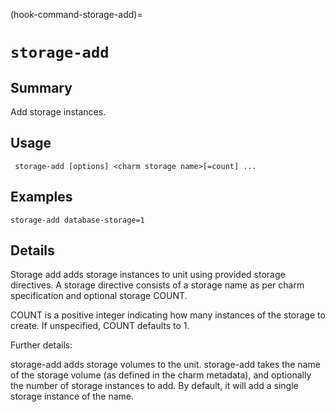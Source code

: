 (hook-command-storage-add)=
# `storage-add`
## Summary
Add storage instances.

## Usage
``` storage-add [options] <charm storage name>[=count] ...```

## Examples

    storage-add database-storage=1


## Details

Storage add adds storage instances to unit using provided storage directives.
A storage directive consists of a storage name as per charm specification
and optional storage COUNT.

COUNT is a positive integer indicating how many instances
of the storage to create. If unspecified, COUNT defaults to 1.

Further details:

storage-add adds storage volumes to the unit.
storage-add takes the name of the storage volume (as defined in the
charm metadata), and optionally the number of storage instances to add.
By default, it will add a single storage instance of the name.